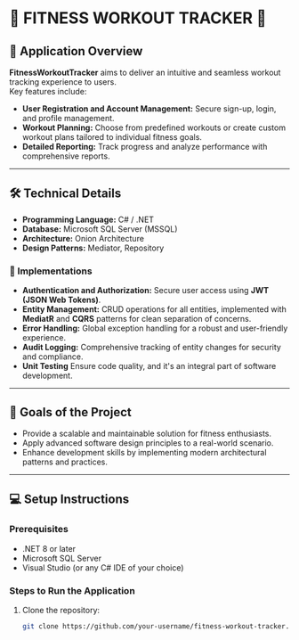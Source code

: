 # 🤸 FITNESS WORKOUT TRACKER 🤸  

## 📜 Application Overview  

**FitnessWorkoutTracker** aims to deliver an intuitive and seamless workout tracking experience to users.  
Key features include:  
- **User Registration and Account Management:** Secure sign-up, login, and profile management.  
- **Workout Planning:** Choose from predefined workouts or create custom workout plans tailored to individual fitness goals.  
- **Detailed Reporting:** Track progress and analyze performance with comprehensive reports.  

---

## 🛠 Technical Details  

- **Programming Language:** C# / .NET  
- **Database:** Microsoft SQL Server (MSSQL)  
- **Architecture:** Onion Architecture  
- **Design Patterns:** Mediator, Repository  

### 📌 Implementations  
- **Authentication and Authorization:** Secure user access using **JWT (JSON Web Tokens)**.  
- **Entity Management:** CRUD operations for all entities, implemented with **MediatR** and **CQRS** patterns for clean separation of concerns.  
- **Error Handling:** Global exception handling for a robust and user-friendly experience.  
- **Audit Logging:** Comprehensive tracking of entity changes for security and compliance.
- **Unit Testing** Ensure code quality, and it's an integral part of software development.

---

## 🎯 Goals of the Project  

- Provide a scalable and maintainable solution for fitness enthusiasts.  
- Apply advanced software design principles to a real-world scenario.  
- Enhance development skills by implementing modern architectural patterns and practices.  

---

## 💻 Setup Instructions  

### Prerequisites  
- .NET 8 or later  
- Microsoft SQL Server  
- Visual Studio (or any C# IDE of your choice)  

### Steps to Run the Application  
1. Clone the repository:  
   ```bash  
   git clone https://github.com/your-username/fitness-workout-tracker.git  
